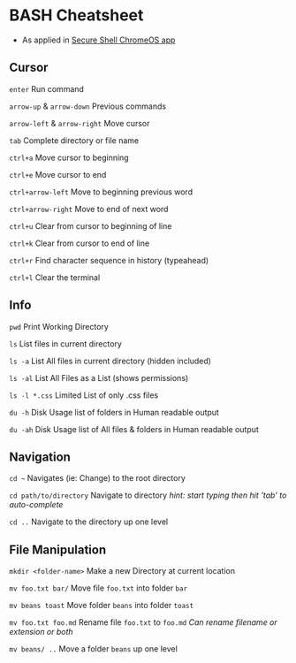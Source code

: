 # BASH Cheatsheet
- As applied in [Secure Shell ChromeOS app](https://chrome.google.com/webstore/detail/secure-shell/pnhechapfaindjhompbnflcldabbghjo?hl=en)


## Cursor

`enter` Run command

`arrow-up` & `arrow-down` Previous commands

`arrow-left` & `arrow-right` Move cursor

`tab` Complete directory or file name

`ctrl+a` Move cursor to beginning

`ctrl+e` Move cursor to end

`ctrl+arrow-left` Move to beginning previous word

`ctrl+arrow-right` Move to end of next word

`ctrl+u` Clear from cursor to beginning of line

`ctrl+k` Clear from cursor to end of line

`ctrl+r` Find character sequence in history (typeahead)

`ctrl+l` Clear the terminal


## Info

`pwd` Print Working Directory

`ls` List files in current directory

`ls -a` List All files in current directory (hidden included)

`ls -al` List All Files as a List (shows permissions)

`ls -l *.css` Limited List of only .css files

`du -h` Disk Usage list of folders in Human readable output

`du -ah` Disk Usage list of All files & folders in Human readable output


## Navigation

`cd ~` Navigates (ie: Change) to the root directory

`cd path/to/directory` Navigate to directory
  *hint: start typing then hit 'tab' to auto-complete*

`cd ..` Navigate to the directory up one level


## File Manipulation

`mkdir <folder-name>` Make a new Directory at current location

`mv foo.txt bar/` Move file `foo.txt` into folder `bar`

`mv beans toast` Move folder `beans` into folder `toast`

`mv foo.txt foo.md` Rename file `foo.txt` to `foo.md`
  *Can rename filename or extension or both*

`mv beans/ ..` Move a folder `beans` up one level
